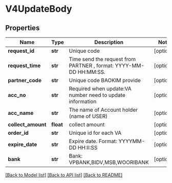 # V4UpdateBody

## Properties
Name | Type | Description | Notes
------------ | ------------- | ------------- | -------------
**request_id** | **str** | Unique code  | [optional] 
**request_time** | **str** | Time send the request from PARTNER , format: YYYY-MM-DD HH:MM:SS. | [optional] 
**partner_code** | **str** | Unique code BAOKIM provide | [optional] 
**acc_no** | **str** | Required when update:VA number need to update information | [optional] 
**acc_name** | **str** | The name of Account holder (name of USER) | [optional] 
**collect_amount** | **float** | collect amount  | [optional] 
**order_id** | **str** | Unique id for each VA | [optional] 
**expire_date** | **str** | Expire date. Format: YYYYMM-DD HH:II:SS | [optional] 
**bank** | **str** | Bank: VPBANK,BIDV,MSB,WOORIBANK | [optional] 

[[Back to Model list]](../README.md#documentation-for-models) [[Back to API list]](../README.md#documentation-for-api-endpoints) [[Back to README]](../README.md)

